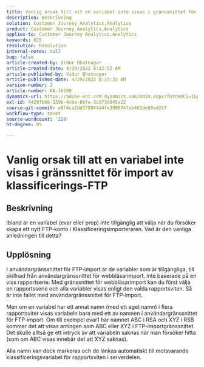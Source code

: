 ```yaml
---
title: Vanlig orsak till att en variabel inte visas i gränssnittet för import av klassificerings-FTP
description: Beskrivning
solution: Customer Journey Analytics,Analytics
product: Customer Journey Analytics,Analytics
applies-to: Customer Journey Analytics,Analytics
keywords: KCS
resolution: Resolution
internal-notes: null
bug: false
article-created-by: Vidur Bhatnagar
article-created-date: 4/29/2022 8:12:52 AM
article-published-by: Vidur Bhatnagar
article-published-date: 4/29/2022 8:15:33 AM
version-number: 2
article-number: KA-16109
dynamics-url: https://adobe-ent.crm.dynamics.com/main.aspx?forceUCI=1&pagetype=entityrecord&etn=knowledgearticle&id=a2c6d429-94c7-ec11-a7b6-0022480a1de4
exl-id: 4420fb66-159b-4cbe-8bfe-3c973d945a22
source-git-commit: e8f4ca2dd578944d4fe399074fab461de88ad247
workflow-type: tm+mt
source-wordcount: '228'
ht-degree: 0%

---
```


# Vanlig orsak till att en variabel inte visas i gränssnittet för import av klassificerings-FTP

## Beskrivning


Ibland är en variabel (evar eller prop) inte tillgänglig att välja när du försöker skapa ett nytt FTP-konto i Klassificeringsimporteraren. Vad är den vanliga anledningen till detta?


## Upplösning


I användargränssnittet för FTP-import är de variabler som är tillgängliga, till skillnad från användargränssnittet för webbläsarimport, inte baserade på en viss rapportserie. Med gränssnittet för webbläsarimport kan du först välja en rapportsserie och alla variabler visas enligt den valda rapportsviten. Så är inte fallet med användargränssnittet för FTP-import.

Men om en variabel har ett annat namn (med ett eget namn) i flera rapportsviter visas variabeln bara med ett av namnen i användargränssnittet för FTP-import. Om till exempel evar1 har namnet ABC i RSA och XYZ i RSB kommer det att visas antingen som ABC eller XYZ i FTP-importgränssnittet. Det skulle alltså ge ett intryck av att variabeln saknas när man försöker hitta (som om ABC visas innebär det att XYZ saknas).

Alla namn kan dock markeras och de länkas automatiskt till motsvarande klassificeringsvariabel för rapportsviten i serverdelen.
